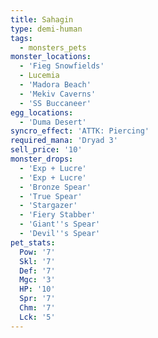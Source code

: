 ```yaml
---
title: Sahagin
type: demi-human
tags:
  - monsters_pets
monster_locations:
  - 'Fieg Snowfields'
  - Lucemia
  - 'Madora Beach'
  - 'Mekiv Caverns'
  - 'SS Buccaneer'
egg_locations:
  - 'Duma Desert'
syncro_effect: 'ATTK: Piercing'
required_mana: 'Dryad 3'
sell_price: '10'
monster_drops:
  - 'Exp + Lucre'
  - 'Exp + Lucre'
  - 'Bronze Spear'
  - 'True Spear'
  - 'Stargazer'
  - 'Fiery Stabber'
  - 'Giant''s Spear'
  - 'Devil''s Spear'
pet_stats:
  Pow: '7'
  Skl: '7'
  Def: '7'
  Mgc: '3'
  HP: '10'
  Spr: '7'
  Chm: '7'
  Lck: '5'
---
```

